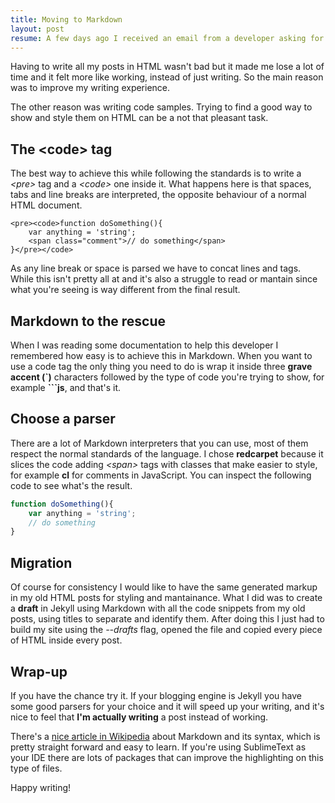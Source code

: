 ```yaml
---
title: Moving to Markdown
layout: post
resume: A few days ago I received an email from a developer asking for help with Markdown files on Jekyll. Giving him some assistance on this reminded me how good and agnostic this language is for writing, so from now on my posts will be Markdown files. Here is why I'm doing this and some tips about it.
---
```


Having to write all my posts in HTML wasn't bad but it made me lose a lot of time and it felt more like working, instead of just writing. So the main reason was to improve my writing experience.

The other reason was writing code samples. Trying to find a good way to show and style them on HTML can be a not that pleasant task.

## The &lt;code&gt; tag

The best way to achieve this while following the standards is to write a *&lt;pre&gt;* tag and a *&lt;code&gt;* one inside it. What happens here is that spaces, tabs and line breaks are interpreted, the opposite behaviour of a normal HTML document.

```
<pre><code>function doSomething(){
    var anything = 'string';
    <span class="comment">// do something</span>
}</pre></code>
```

As any line break or space is parsed we have to concat lines and tags. While this isn't pretty all at and it's also a struggle to read or mantain since what you're seeing is way different from the final result.

## Markdown to the rescue

When I was reading some documentation to help this developer I remembered how easy is to achieve this in Markdown. When you want to use a code tag the only thing you need to do is wrap it inside three **grave accent (&#x60;)** characters followed by the type of code you're trying to show, for example **&#x60;&#x60;&#x60;js**, and that's it.

## Choose a parser

There are a lot of Markdown interpreters that you can use, most of them respect the normal standards of the language. I chose **redcarpet** because it slices the code adding *&lt;span&gt;* tags with classes that make easier to style, for example **cl** for comments in JavaScript. You can inspect the following code to see what's the result.

```js
function doSomething(){
    var anything = 'string';
    // do something
}
```

## Migration

Of course for consistency I would like to have the same generated markup in my old HTML posts for styling and mantainance. What I did was to create a **draft** in Jekyll using Markdown with all the code snippets from my old posts, using titles to separate and identify them. After doing this I just had to build my site using the *--drafts* flag, opened the file and copied every piece of HTML inside every post.

## Wrap-up

If you have the chance try it. If your blogging engine is Jekyll you have some good parsers for your choice and it will speed up your writing, and it's nice to feel that **I'm actually writing** a post instead of working.

There's a [nice article in Wikipedia](http://en.wikipedia.org/wiki/Markdown) about Markdown and its syntax, which is pretty straight forward and easy to learn. If you're using SublimeText as your IDE there are lots of packages that can improve the highlighting on this type of files.

Happy writing!
